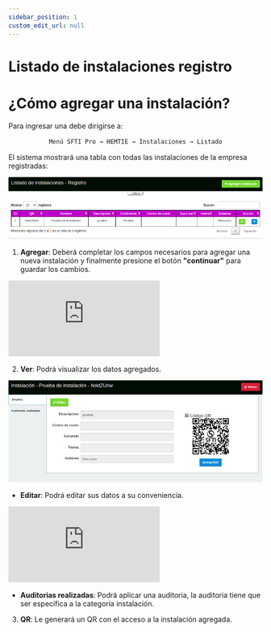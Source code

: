 ```yaml
---
sidebar_position: 1
custom_edit_url: null
---
```

# Listado de instalaciones registro
# ¿Cómo agregar una instalación?
Para ingresar una debe dirigirse a: 

<div align="center">

```bash
Menú SFTI Pro → HEMTIE → Instalaciones → Listado
```
</div>

El sistema mostrará una tabla con todas las instalaciones de la empresa registradas:

<div align="center">

![inicio](/img/img_manual/img_hemtie_equipo/2023-08-31_10-02.png)

</div>

1. **Agregar**: Deberá completar los campos necesarios para agregar una nueva instalación y finalmente presione el botón **"continuar"** para guardar los cambios.


<div class="video-responsive">

<iframe src="https://www.youtube.com/embed/DbEbVs4O5U4/?rel=0" title="YouTube video player" frameborder="0" allow="accelerometer; autoplay; clipboard-write; encrypted-media; gyroscope; picture-in-picture; web-share" allowfullscreen></iframe>

</div>


2. **Ver**: Podrá visualizar los datos agregados.

<div align="center">

![ver](/img/img_manual/img_hemtie_equipo/2023-08-31_10-04.png)

</div>

* **Editar**: Podrá editar sus datos a su conveniencia.

<div class="video-responsive">

<iframe src="https://www.youtube.com/embed/olfDJSqzfwg/?rel=0" title="YouTube video player" frameborder="0" allow="accelerometer; autoplay; clipboard-write; encrypted-media; gyroscope; picture-in-picture; web-share" allowfullscreen></iframe>

</div>


* **Auditorias realizadas**: Podrá aplicar una auditoria, la auditoria tiene que ser específica a la categoría instalación.

3. **QR**: Le generará un QR con el acceso a la instalación agregada.
